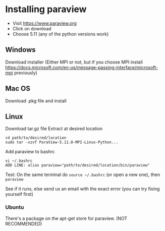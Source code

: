 # Installing paraview

* Visit https://www.paraview.org 
* Click on download
* Choose 5.11 (any of the python versions work)
  
## Windows
Download installer (Either MPI or not, but if you choose MPI install https://docs.microsoft.com/en-us/message-passing-interface/microsoft-mpi previously)

## Mac OS
Download .pkg file and install

## Linux
Download tar.gz file
Extract at desired location

```
cd path/to/desired/location
sudo tar -xzvf ParaView-5.11.0-MPI-Linux-Python...
```

Add paraview to bashrc
```
vi ~/.bashrc
ADD LINE: alias paraview="path/to/desired/location/bin/paraview"
```

Test:
On the same terminal do `source ~/.bashrc` (or open a new one), then
`paraview`

See if it runs, else send us an email with the exact error (you can try fixing yourself first)

### Ubuntu
There's a package on the apt-get store for paraview. (NOT RECOMMENDED)
